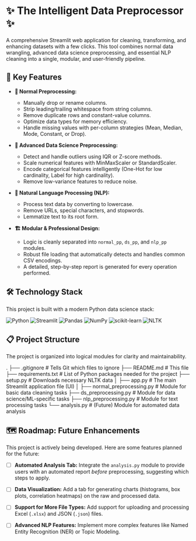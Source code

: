 # ✨ The Intelligent Data Preprocessor ✨

A comprehensive Streamlit web application for cleaning, transforming, and enhancing datasets with a few clicks. This tool combines normal data wrangling, advanced data science preprocessing, and essential NLP cleaning into a single, modular, and user-friendly pipeline.

<!-- 
    TIP: Create a short GIF of you using the app and upload it here. It's the best way to show what your project does!
    You can use tools like Giphy Capture, ScreenToGif, or Kap.

![App Demo GIF](https://user-images.githubusercontent.com/26284904/182855198-72b2210a-c558-466d-95f7-f8e4e9f55e5e.gif) 
*(This is a placeholder GIF, replace it with your own!)*

---
-->

## 🚀 Key Features

*   **🧹 Normal Preprocessing:**
    *   Manually drop or rename columns.
    *   Strip leading/trailing whitespace from string columns.
    *   Remove duplicate rows and constant-value columns.
    *   Optimize data types for memory efficiency.
    *   Handle missing values with per-column strategies (Mean, Median, Mode, Constant, or Drop).

*   **🔬 Advanced Data Science Preprocessing:**
    *   Detect and handle outliers using IQR or Z-score methods.
    *   Scale numerical features with MinMaxScaler or StandardScaler.
    *   Encode categorical features intelligently (One-Hot for low cardinality, Label for high cardinality).
    *   Remove low-variance features to reduce noise.

*   **📝 Natural Language Processing (NLP):**
    *   Process text data by converting to lowercase.
    *   Remove URLs, special characters, and stopwords.
    *   Lemmatize text to its root form.

*   **🏗️ Modular & Professional Design:**
    *   Logic is cleanly separated into `normal_pp`, `ds_pp`, and `nlp_pp` modules.
    *   Robust file loading that automatically detects and handles common CSV encodings.
    *   A detailed, step-by-step report is generated for every operation performed.

## 🛠️ Technology Stack

This project is built with a modern Python data science stack:

![Python](https://img.shields.io/badge/python-3.11-3776AB.svg?style=flat&logo=python&logoColor=white)
![Streamlit](https://img.shields.io/badge/Streamlit-1.32-FF4B4B.svg?style=flat&logo=streamlit&logoColor=white)
![Pandas](https://img.shields.io/badge/pandas-2.2-150458.svg?style=flat&logo=pandas&logoColor=white)
![NumPy](https://img.shields.io/badge/numpy-1.26-013243.svg?style=flat&logo=numpy&logoColor=white)
![scikit-learn](https://img.shields.io/badge/scikit--learn-1.4-F7931E.svg?style=flat&logo=scikit-learn&logoColor=white)
![NLTK](https://img.shields.io/badge/NLTK-3.8-0A9D9B.svg?style=flat)


## 📋 Project Structure

The project is organized into logical modules for clarity and maintainability.

.
├── .gitignore # Tells Git which files to ignore
├── README.md # This file
├── requirements.txt # List of Python packages needed for the project
├── setup.py # Downloads necessary NLTK data
│
├── app.py # The main Streamlit application file (UI)
│
├── normal_preprocessing.py # Module for basic data cleaning tasks
├── ds_preprocessing.py # Module for data science/ML-specific tasks
├── nlp_preprocessing.py # Module for text processing tasks
└── analysis.py # (Future) Module for automated data analysis


## 🗺️ Roadmap: Future Enhancements

This project is actively being developed. Here are some features planned for the future:

-   [ ] **Automated Analysis Tab:** Integrate the `analysis.py` module to provide users with an automated report *before* preprocessing, suggesting which steps to apply.
-   [ ] **Data Visualization:** Add a tab for generating charts (histograms, box plots, correlation heatmaps) on the raw and processed data.
-   [ ] **Support for More File Types:** Add support for uploading and processing Excel (`.xlsx`) and JSON (`.json`) files.
-   [ ] **Advanced NLP Features:** Implement more complex features like Named Entity Recognition (NER) or Topic Modeling.

